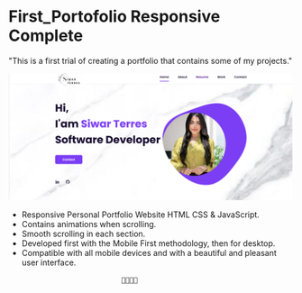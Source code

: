 # First_Portofolio Responsive Complete
"This is a first trial of creating a portfolio that contains some of my projects."


![preview img](/prev.png)

- Responsive Personal Portfolio Website HTML CSS & JavaScript.
- Contains animations when scrolling.
- Smooth scrolling in each section.
- Developed first with the Mobile First methodology, then for desktop.
- Compatible with all mobile devices and with a beautiful and pleasant user interface.

<!-- ![preview img](/preview.png)-->
                                💙💙💙💙 
